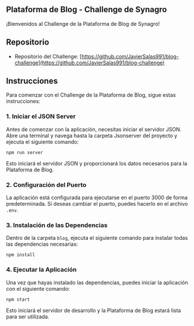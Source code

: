## Plataforma de Blog - Challenge de Synagro

¡Bienvenidos al Challenge de la Plataforma de Blog de Synagro!

## Repositorio

- Repositorio del Challenge: [https://github.com/JavierSalas991/blog-challenge](https://github.com/JavierSalas991/blog-challenge)

## Instrucciones

Para comenzar con el Challenge de la Plataforma de Blog, sigue estas instrucciones:

### 1. Iniciar el JSON Server

Antes de comenzar con la aplicación, necesitas iniciar el servidor JSON. Abre una terminal y navega hasta la carpeta Jsonserver del proyecto y ejecuta el siguiente comando:

`npm run server`


Esto iniciará el servidor JSON y proporcionará los datos necesarios para la Plataforma de Blog.

### 2. Configuración del Puerto

La aplicación está configurada para ejecutarse en el puerto 3000 de forma predeterminada. Si deseas cambiar el puerto, puedes hacerlo en el archivo `.env`.

### 3. Instalación de las Dependencias

Dentro de la carpeta `blog`, ejecuta el siguiente comando para instalar todas las dependencias necesarias:

`npm install`


### 4. Ejecutar la Aplicación

Una vez que hayas instalado las dependencias, puedes iniciar la aplicación con el siguiente comando:

`npm start`

Esto iniciará el servidor de desarrollo y la Plataforma de Blog estará lista para ser utilizada.